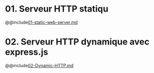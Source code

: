 # 01. Serveur HTTP statiqu
@@include[01-static-web-server.md](01-static-web-server.md)

# 02. Serveur HTTP dynamique avec express.js
@@include[02-Dynamic-HTTP.md](02-Dynamic-HTTP.md)
